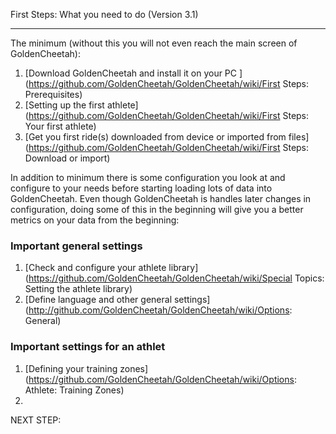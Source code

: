 First Steps: What you need to do (Version 3.1)
***
The minimum (without this you will not even reach the main screen of GoldenCheetah):

1. [Download GoldenCheetah and install it on your PC ](https://github.com/GoldenCheetah/GoldenCheetah/wiki/First Steps: Prerequisites)
2. [Setting up the first athlete](https://github.com/GoldenCheetah/GoldenCheetah/wiki/First Steps: Your first athlete) 
3. [Get you first ride(s) downloaded from device or imported from files](https://github.com/GoldenCheetah/GoldenCheetah/wiki/First Steps: Download or import) 

In addition to minimum there is some configuration you look at and configure to your needs before starting loading lots of data into GoldenCheetah. Even though GoldenCheetah is handles later changes in configuration, doing some of this in the beginning will give you a better metrics on your data from the beginning:

### Important general settings

1. [Check and configure your athlete library](https://github.com/GoldenCheetah/GoldenCheetah/wiki/Special Topics: Setting the athlete library) 
2. [Define language and other general settings] (http://github.com/GoldenCheetah/GoldenCheetah/wiki/Options: General) 

### Important settings for an athlet 

1. [Defining your training zones](https://github.com/GoldenCheetah/GoldenCheetah/wiki/Options: Athlete: Training Zones)
2. 


NEXT STEP:

